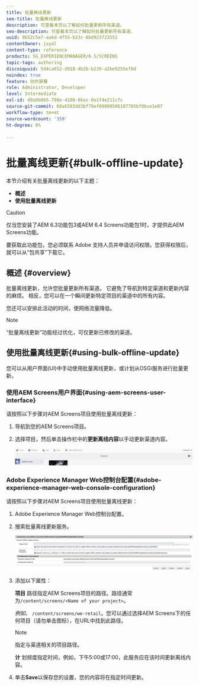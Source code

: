```yaml
---
title: 批量离线更新
seo-title: 批量离线更新
description: 可查看本页以了解如何批量更新所有渠道。
seo-description: 可查看本页以了解如何批量更新所有渠道。
uuid: 9b52c5e7-aa6d-4f55-b23c-8bd923723552
contentOwner: jsyal
content-type: reference
products: SG_EXPERIENCEMANAGER/6.5/SCREENS
topic-tags: authoring
discoiquuid: 5d4ca652-d918-4b2b-b239-a2be9255ef0d
noindex: true
feature: 创作屏幕
role: Administrator, Developer
level: Intermediate
exl-id: d0a0b065-798e-4108-86ac-0a1f4e211cfc
source-git-commit: 60a6583dd3bf79ef09099506107705bf0bce1e07
workflow-type: tm+mt
source-wordcount: '359'
ht-degree: 8%

---
```


# 批量离线更新{#bulk-offline-update}

本节介绍有关批量离线更新的以下主题：

* **概述**
* **使用批量离线更新**

>[!CAUTION]
>
>仅当您安装了AEM 6.3功能包3或AEM 6.4 Screens功能包1时，才提供此AEM Screens功能。
>
>要获取此功能包，您必须联系 Adobe 支持人员并申请访问权限。您获得权限后，就可以从“包共享”下载它。

## 概述 {#overview}

批量离线更新，允许您批量更新所有渠道。 它避免了导航到特定渠道和更新内容的麻烦。 相反，您可以在一个瞬间更新特定项目的渠道中的所有内容。

您还可以安排此活动的时间，使网络流量降低。

>[!NOTE]
>
>“批量离线更新”功能经过优化，可仅更新已修改的渠道。

## 使用批量离线更新{#using-bulk-offline-update}

您可以从用户界面(UI)中手动使用批量离线更新，或计划从OSGi服务进行批量更新。

### 使用AEM Screens用户界面{#using-aem-screens-user-interface}

请按照以下步骤对AEM Screens项目使用批量离线更新：

1. 导航到您的AEM Screens项目。
1. 选择项目，然后单击操作栏中的&#x200B;**更新离线内容**&#x200B;以手动更新渠道内容。

   ![screen_shot_2018-04-24at122256pm](assets/screen_shot_2018-04-24at122256pm.png)

### Adobe Experience Manager Web控制台配置{#adobe-experience-manager-web-console-configuration}

请按照以下步骤对AEM Screens项目使用批量离线更新：

1. Adobe Experience Manager Web控制台配置。
1. 搜索批量离线更新服务。

   ![screen_shot_2018-04-24at121428pm](assets/screen_shot_2018-04-24at121428pm.png)

1. 添加以下属性：

   **项目** 路径指定AEM Screens项目的路径。路径通常为`/content/screens/<Name of your project>`。

   *例如*、  `/content/screens/we-retail`。您可以通过选择AEM Screens下的任何项目（请勿单击图标），在URL中找到此路径。

   >[!NOTE]
   >
   >指定与渠道相关的项目路径。

   **计** 划频度指定时间，例如，下午5:00或17:00，此服务应在该时间更新离线内容。

1. 单击&#x200B;**Save**&#x200B;以保存您的设置，您的内容将在指定时间更新。
